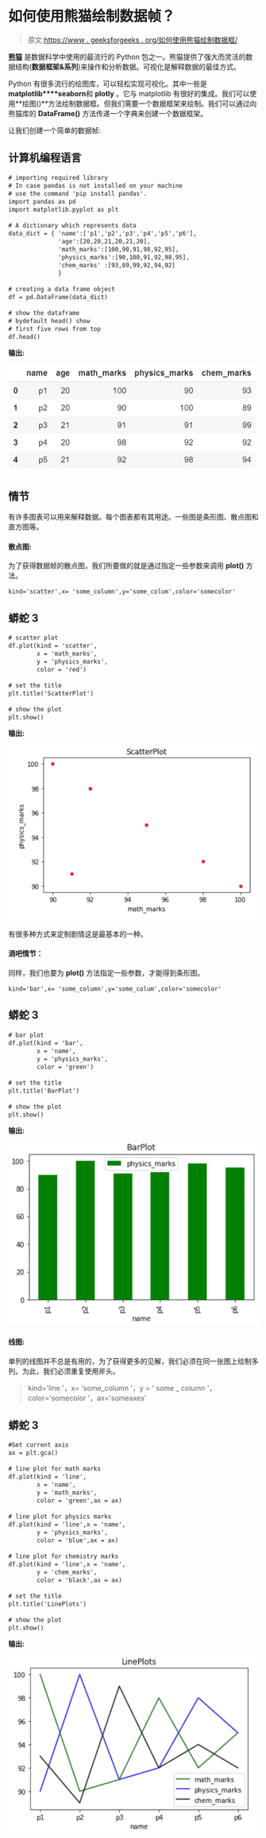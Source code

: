 # 如何使用熊猫绘制数据帧？

> 原文:[https://www . geeksforgeeks . org/如何使用熊猫绘制数据框/](https://www.geeksforgeeks.org/how-to-plot-a-dataframe-using-pandas/)

[**熊猫**](https://www.geeksforgeeks.org/introduction-to-pandas-in-python/) 是数据科学中使用的最流行的 Python 包之一。熊猫提供了强大而灵活的数据结构(**数据框架&系列**)来操作和分析数据。可视化是解释数据的最佳方式。

Python 有很多流行的绘图库，可以轻松实现可视化。其中一些是**matplotlib****seaborn**和 **plotly** 。它与 matplotlib 有很好的集成。我们可以使用**绘图()**方法绘制数据框。但我们需要一个数据框架来绘制。我们可以通过向熊猫库的 **DataFrame()** 方法传递一个字典来创建一个数据框架。

让我们创建一个简单的数据帧:

## 计算机编程语言

```
# importing required library
# In case pandas is not installed on your machine
# use the command 'pip install pandas'. 
import pandas as pd
import matplotlib.pyplot as plt

# A dictionary which represents data
data_dict = { 'name':['p1','p2','p3','p4','p5','p6'],
              'age':[20,20,21,20,21,20],
              'math_marks':[100,90,91,98,92,95],
              'physics_marks':[90,100,91,92,98,95],
              'chem_marks' :[93,89,99,92,94,92]
              }

# creating a data frame object
df = pd.DataFrame(data_dict)

# show the dataframe
# bydefault head() show 
# first five rows from top
df.head()
```

**输出:**

![](img/9164b6b79aeaa6d776e7f28dcecff0a1.png)

## 情节

有许多图表可以用来解释数据。每个图表都有其用途。一些图是条形图、散点图和直方图等。

#### 散点图:

为了获得数据帧的散点图，我们所要做的就是通过指定一些参数来调用 **plot()** 方法。

```
kind='scatter',x= 'some_column',y='some_colum',color='somecolor'

```

## 蟒蛇 3

```
# scatter plot
df.plot(kind = 'scatter',
        x = 'math_marks',
        y = 'physics_marks',
        color = 'red')

# set the title
plt.title('ScatterPlot')

# show the plot
plt.show()
```

**输出:**

![](img/4e9e82a3c02141c5d727fbd9d387f714.png)

有很多种方式来定制剧情这是最基本的一种。

#### 酒吧情节：

同样，我们也要为 **plot()** 方法指定一些参数，才能得到条形图。

```
kind='bar',x= 'some_column',y='some_colum',color='somecolor'

```

## 蟒蛇 3

```
# bar plot
df.plot(kind = 'bar',
        x = 'name',
        y = 'physics_marks',
        color = 'green')

# set the title
plt.title('BarPlot')

# show the plot
plt.show()
```

**输出:**

![](img/1275954cffe910b4dfe8945d46f15576.png)

#### 线图:

单列的线图并不总是有用的，为了获得更多的见解，我们必须在同一张图上绘制多列。为此，我们必须重复使用斧头。

> kind='line '，x= 'some_column '，y = ' some _ column '，color='somecolor '，ax='someaxes'

## 蟒蛇 3

```
#Get current axis
ax = plt.gca() 

# line plot for math marks
df.plot(kind = 'line',
        x = 'name',
        y = 'math_marks',
        color = 'green',ax = ax)

# line plot for physics marks
df.plot(kind = 'line',x = 'name',
        y = 'physics_marks',
        color = 'blue',ax = ax)

# line plot for chemistry marks
df.plot(kind = 'line',x = 'name',
        y = 'chem_marks',
        color = 'black',ax = ax)

# set the title
plt.title('LinePlots')

# show the plot
plt.show()
```

**输出:**

![](img/e8cd9b9feade6d7382c92c8428addb5b.png)